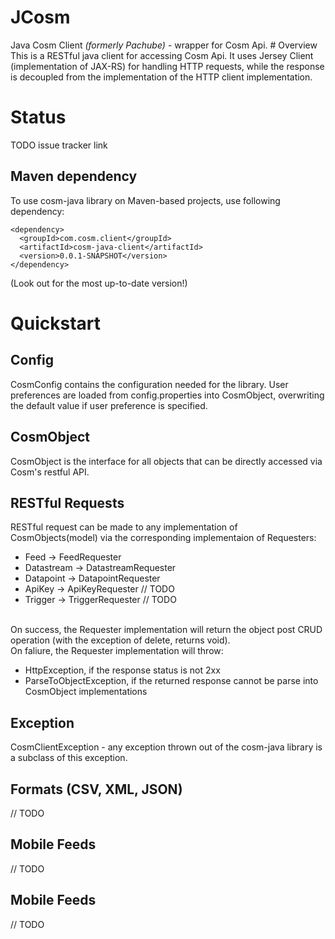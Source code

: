 JCosm
=====

<p>
Java Cosm Client <i>(formerly Pachube)</i> - wrapper for Cosm Api. 
# Overview
This is a RESTful java client for accessing Cosm Api. It uses Jersey Client (implementation of JAX-RS) for handling HTTP requests, while the response is decoupled from the implementation of the HTTP client implementation.   

# Status

TODO issue tracker link

## Maven dependency

To use cosm-java library on Maven-based projects, use following dependency:

    <dependency>
      <groupId>com.cosm.client</groupId>
      <artifactId>cosm-java-client</artifactId>
      <version>0.0.1-SNAPSHOT</version>
    </dependency>

(Look out for the most up-to-date version!)

# Quickstart

## Config
CosmConfig contains the configuration needed for the library. 
User preferences are loaded from config.properties into CosmObject, overwriting the default value if user preference is specified. 

## CosmObject
CosmObject is the interface for all objects that can be directly accessed via Cosm's restful API.

## RESTful Requests

RESTful request can be made to any implementation of CosmObjects(model) via the corresponding implementaion of Requesters: 

<ul>
<li>Feed -> FeedRequester</li>
<li>Datastream -> DatastreamRequester</li>
<li>Datapoint -> DatapointRequester</li>
<li>ApiKey -> ApiKeyRequester // TODO </li>
<li>Trigger -> TriggerRequester // TODO</li>
</ul>

<br/>On success, the Requester implementation will return the object post CRUD operation (with the exception of delete, returns void).
<br/>On faliure, the Requester implementation will throw:
<ul>
<li>HttpException, if the response status is not 2xx</li>
<li>ParseToObjectException, if the returned response cannot be parse into CosmObject implementations </li>
</ul> 

## Exception

CosmClientException - any exception thrown out of the cosm-java library is a subclass of this exception.

## Formats (CSV, XML, JSON)
// TODO 

## Mobile Feeds
// TODO 

## Mobile Feeds
// TODO 



